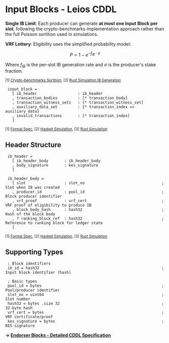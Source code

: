 # Input Blocks - Leios CDDL

**Single IB Limit**: Each producer can generate **at most one Input Block per slot**, following the crypto-benchmarks implementation approach rather than the full Poisson sortition used in simulations.

**VRF Lottery**: Eligibility uses the simplified probability model:

$$P = 1 - e^{-f_{IB} \cdot \sigma}$$

Where $f_{IB}$ is the per-slot IB generation rate and $\sigma$ is the producer's stake fraction.

<sub>[1] [Crypto-benchmarks Sortition](https://github.com/input-output-hk/ouroboros-leios/blob/main/crypto-benchmarks.rs/Specification.md?plain=1#L64), [2] [Rust Simulation IB Generation](https://github.com/input-output-hk/ouroboros-leios/blob/main/sim-rs/sim-core/src/sim/node.rs#L561-L597)</sub>

```cddl
 input_block =
   [ ib_header                  : ib_header
   , transaction_bodies         : [* transaction_body]
   , transaction_witness_sets   : [* transaction_witness_set]
   , auxiliary_data_set         : {* transaction_index => auxiliary_data}
   , invalid_transactions       : [* transaction_index]
   ]
```
<sub>[1] [Formal Spec](https://github.com/input-output-hk/ouroboros-leios-formal-spec/blob/main/formal-spec/Leios/Blocks.agda#L40-L57), [2] [Haskell Simulation](https://github.com/input-output-hk/ouroboros-leios/blob/main/simulation/src/LeiosProtocol/Common.hs#L138-L142), [3] [Rust Simulation](https://github.com/input-output-hk/ouroboros-leios/blob/main/sim-rs/sim-core/src/model.rs#L136-L141)</sub>

## Header Structure

```cddl
 ib_header =
   [ ib_header_body       : ib_header_body
   , body_signature       : kes_signature
   ]
 
 ib_header_body =
   [ slot                 : slot_no                                  ; Slot when IB was created
   , producer_id          : pool_id                                  ; Block producer identifier
   , vrf_proof            : vrf_cert                                 ; VRF proof of eligibility to produce IB
   , block_body_hash      : hash32                                   ; Hash of the block body
   , ? ranking_block_ref  : hash32                                   ; Reference to ranking block for ledger state
   ]
```
<sub>[1] [Formal Spec](https://github.com/input-output-hk/ouroboros-leios-formal-spec/blob/main/formal-spec/Leios/Blocks.agda#L40-L45), [2] [Haskell Simulation](https://github.com/input-output-hk/ouroboros-leios/blob/main/simulation/src/LeiosProtocol/Common.hs#L114-L124), [3] [Rust Simulation](https://github.com/input-output-hk/ouroboros-leios/blob/main/sim-rs/sim-core/src/model.rs#L127-L133)</sub>

## Supporting Types

```cddl
 ; Block identifiers
 ib_id = hash32                                                      ; Input block identifier (hash)
 
 ; Basic types
 pool_id = bytes                                                     ; Pool/producer identifier
 slot_no = uint64                                                    ; Slot number
 hash32 = bytes .size 32                                             ; 32-byte hash
 vrf_cert = bytes                                                    ; VRF certificate/proof
 kes_signature = bytes                                               ; KES signature
``` 

**→ [Endorser Blocks - Detailed CDDL Specification](endorser-blocks.md)** 